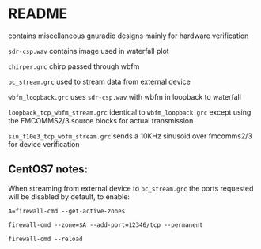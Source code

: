 README
======

contains miscellaneous gnuradio designs mainly for hardware verification

`sdr-csp.wav` contains image used in waterfall plot

`chirper.grc` chirp passed through wbfm

`pc_stream.grc` used to stream data from external device

`wbfm_loopback.grc` uses `sdr-csp.wav` with wbfm in loopback to waterfall

`loopback_tcp_wbfm_stream.grc` identical to `wbfm_loopback.grc` except using the FMCOMMS2/3 source blocks for actual transmission

`sin_f10e3_tcp_wbfm_stream.grc` sends a 10KHz sinusoid over fmcomms2/3 for device verification

CentOS7 notes:
--------------

When streaming from external device to `pc_stream.grc` the ports requested will be disabled by default, to enable:

```
A=firewall-cmd --get-active-zones

firewall-cmd --zone=$A --add-port=12346/tcp --permanent

firewall-cmd --reload
```
